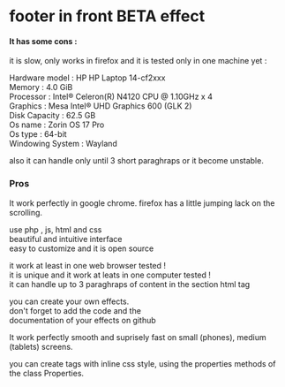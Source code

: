 # footer in front BETA effect

<h4>It has some cons :</h4>
<p> 
    it is slow, only works in firefox
    and it is tested only in one machine yet : 
</p>
<p>
    Hardware model : HP HP Laptop 14-cf2xxx <br>
    Memory : 4.0 GiB <br>
    Processor : Intel® Celeron(R) N4120 CPU @ 1.10GHz x 4 <br>
    Graphics : Mesa Intel® UHD Graphics 600 (GLK 2) <br>
    Disk Capacity : 62.5 GB <br>
    Os name : Zorin OS 17 Pro <br>
    Os type : 64-bit <br>
    Windowing System : Wayland 
</p>
<p>
    also it can handle only until 3 short 
    paraghraps or it become unstable.
</p>

<h3>Pros</h3>

<p>
    It work perfectly in google chrome. firefox has 
    a little jumping lack on the scrolling.
</p>

<p>
    use php , js, html and css <br>
    beautiful and intuitive interface <br>
    easy to customize and it is open source
</p>

<p>
    it work at least in one web browser tested ! <br>
    it is unique and it work at leats in one computer tested ! <br>
    it can handle up to 3 paraghraps of content in the section html tag
</p>

<p>
    you can create your own effects. <br>
    don't forget to add the code and the <br>
    documentation of your effects on github
</p>

<p>
    It work perfectly smooth and suprisely fast
    on small (phones), medium (tablets) screens.
</p>

<p>
    you can create tags with inline css style,
    using the properties methods of the class
    Properties.
</p>